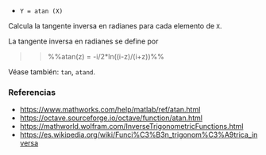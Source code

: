 - `Y = atan (X)`

Calcula la tangente inversa en radianes para cada elemento de `X`.

La tangente inversa en radianes se define por

> > %%atan(z) = -i/2*ln((i-z)/(i+z))%%

Véase también: `tan`, `atand`.

### Referencias

- https://www.mathworks.com/help/matlab/ref/atan.html
- https://octave.sourceforge.io/octave/function/atan.html
- https://mathworld.wolfram.com/InverseTrigonometricFunctions.html
- https://es.wikipedia.org/wiki/Funci%C3%B3n_trigonom%C3%A9trica_inversa
